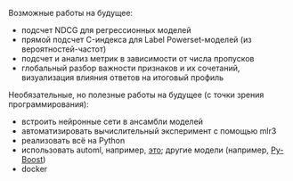 Возможные работы на будущее:

-   подсчет NDCG для регрессионных моделей
-   прямой подсчет C-индекса для Label Powerset-моделей (из вероятностей-частот)
-   подсчет и анализ метрик в зависимости от числа пропусков
-   глобальный разбор важности признаков и их сочетаний, визуализация влияния ответов на итоговый профиль

Необязательные, но полезные работы на будущее (с точки зрения программирования):

-   встроить нейронные сети в ансамбли моделей
-   автоматизировать вычислительный эксперимент с помощью mlr3
-   реализовать всё на Python
-   использовать automl, например, [это](https://github.com/sb-ai-lab/LightAutoML); другие модели (например, [Py-Boost](https://github.com/sb-ai-lab/Py-Boost))
-   docker
